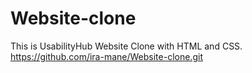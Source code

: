 # Website-clone

This is UsabilityHub Website Clone with HTML and CSS. 
https://github.com/ira-mane/Website-clone.git
